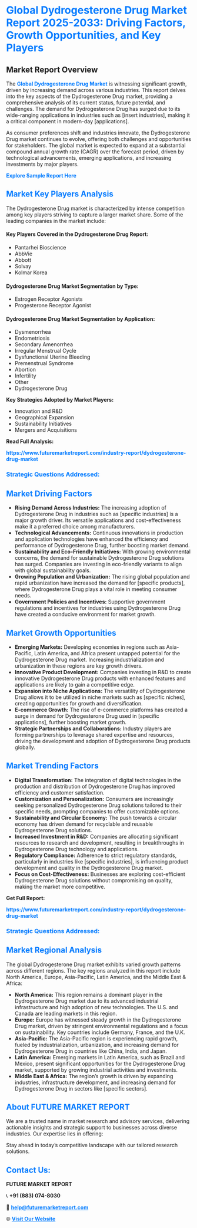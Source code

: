 <h1 style="color: #007BFF;">Global Dydrogesterone Drug Market Report 2025-2033: Driving Factors, Growth Opportunities, and Key Players</h1>

<section id="overview">
<h2>Market Report Overview</h2>
<p>The <a href="https://www.futuremarketreport.com/industry-report/dydrogesterone-drug-market" style="color: #007BFF; text-decoration: none;"><strong>Global Dydrogesterone Drug Market</strong></a> is witnessing significant growth, driven by increasing demand across various industries. This report delves into the key aspects of the Dydrogesterone Drug market, providing a comprehensive analysis of its current status, future potential, and challenges. The demand for Dydrogesterone Drug has surged due to its wide-ranging applications in industries such as [insert industries], making it a critical component in modern-day [applications].</p>
<p>As consumer preferences shift and industries innovate, the Dydrogesterone Drug market continues to evolve, offering both challenges and opportunities for stakeholders. The global market is expected to expand at a substantial compound annual growth rate (CAGR) over the forecast period, driven by technological advancements, emerging applications, and increasing investments by major players.</p>
</section>

<section id="overview">
<p><a href="https://www.futuremarketreport.com/request-sample/reportId=125779" style="color: #007BFF; text-decoration: none;"><strong>Explore Sample Report Here</strong></a></p>
</section>

<section id="key-players">
<h2 style="color: #007BFF;">Market Key Players Analysis</h2>
<p>The Dydrogesterone Drug market is characterized by intense competition among key players striving to capture a larger market share. Some of the leading companies in the market include:</p>
<h4>Key Players Covered in the Dydrogesterone Drug Report:</h4>
<ul><li>Pantarhei Bioscience</li><li>AbbVie</li><li>Abbott</li><li>Solvay</li><li>Kolmar Korea</li></ul>
<h4>Dydrogesterone Drug Market Segmentation by Type:</h4>
<ul><li>Estrogen Receptor Agonists</li><li>Progesterone Receptor Agonist</li></ul>

<h4>Dydrogesterone Drug Market Segmentation by Application:</h4>
<ul><li>Dysmenorrhea</li><li>Endometriosis</li><li>Secondary Amenorrhea</li><li>Irregular Menstrual Cycle</li><li>Dysfunctional Uterine Bleeding</li><li>Premenstrual Syndrome</li><li>Abortion</li><li>Infertility</li><li>Other</li><li>Dydrogesterone Drug</li></ul>
<p><strong>Key Strategies Adopted by Market Players:</strong></p>
<ul>
<li>Innovation and R&D</li>
<li>Geographical Expansion</li>
<li>Sustainability Initiatives</li>
<li>Mergers and Acquisitions</li>
</ul>
</section>

<section>
<p><strong>Read Full Analysis: </strong></p><a href="https://www.futuremarketreport.com/industry-report/dydrogesterone-drug-market" style="color: #007BFF; text-decoration: none;"><strong>https://www.futuremarketreport.com/industry-report/dydrogesterone-drug-market</strong></a>
<h3 style="color: #007BFF;">Strategic Questions Addressed:</h3>
</section>

<section id="driving-factors">
<h2 style="color: #007BFF;">Market Driving Factors</h2>
<ul>
<li><strong>Rising Demand Across Industries:</strong> The increasing adoption of Dydrogesterone Drug in industries such as [specific industries] is a major growth driver. Its versatile applications and cost-effectiveness make it a preferred choice among manufacturers.</li>
<li><strong>Technological Advancements:</strong> Continuous innovations in production and application technologies have enhanced the efficiency and performance of Dydrogesterone Drug, further boosting market demand.</li>
<li><strong>Sustainability and Eco-Friendly Initiatives:</strong> With growing environmental concerns, the demand for sustainable Dydrogesterone Drug solutions has surged. Companies are investing in eco-friendly variants to align with global sustainability goals.</li>
<li><strong>Growing Population and Urbanization:</strong> The rising global population and rapid urbanization have increased the demand for [specific products], where Dydrogesterone Drug plays a vital role in meeting consumer needs.</li>
<li><strong>Government Policies and Incentives:</strong> Supportive government regulations and incentives for industries using Dydrogesterone Drug have created a conducive environment for market growth.</li>
</ul>
</section>

<section id="growth-opportunities">
<h2 style="color: #007BFF;">Market Growth Opportunities</h2>
<ul>
<li><strong>Emerging Markets:</strong> Developing economies in regions such as Asia-Pacific, Latin America, and Africa present untapped potential for the Dydrogesterone Drug market. Increasing industrialization and urbanization in these regions are key growth drivers.</li>
<li><strong>Innovative Product Development:</strong> Companies investing in R&D to create innovative Dydrogesterone Drug products with enhanced features and applications are likely to gain a competitive edge.</li>
<li><strong>Expansion into Niche Applications:</strong> The versatility of Dydrogesterone Drug allows it to be utilized in niche markets such as [specific niches], creating opportunities for growth and diversification.</li>
<li><strong>E-commerce Growth:</strong> The rise of e-commerce platforms has created a surge in demand for Dydrogesterone Drug used in [specific applications], further boosting market growth.</li>
<li><strong>Strategic Partnerships and Collaborations:</strong> Industry players are forming partnerships to leverage shared expertise and resources, driving the development and adoption of Dydrogesterone Drug products globally.</li>
</ul>
</section>

<section id="trending-factors">
<h2 style="color: #007BFF;">Market Trending Factors</h2>
<ul>
<li><strong>Digital Transformation:</strong> The integration of digital technologies in the production and distribution of Dydrogesterone Drug has improved efficiency and customer satisfaction.</li>
<li><strong>Customization and Personalization:</strong> Consumers are increasingly seeking personalized Dydrogesterone Drug solutions tailored to their specific needs, prompting companies to offer customizable options.</li>
<li><strong>Sustainability and Circular Economy:</strong> The push towards a circular economy has driven demand for recyclable and reusable Dydrogesterone Drug solutions.</li>
<li><strong>Increased Investment in R&D:</strong> Companies are allocating significant resources to research and development, resulting in breakthroughs in Dydrogesterone Drug technology and applications.</li>
<li><strong>Regulatory Compliance:</strong> Adherence to strict regulatory standards, particularly in industries like [specific industries], is influencing product development and quality in the Dydrogesterone Drug market.</li>
<li><strong>Focus on Cost-Effectiveness:</strong> Businesses are exploring cost-efficient Dydrogesterone Drug solutions without compromising on quality, making the market more competitive.</li>
</ul>
</section>

<section>
<p><strong>Get Full Report: </strong></p><a href="https://www.futuremarketreport.com/industry-report/dydrogesterone-drug-market" style="color: #007BFF; text-decoration: none;"><strong>https://www.futuremarketreport.com/industry-report/dydrogesterone-drug-market</strong></a>
<h3 style="color: #007BFF;">Strategic Questions Addressed:</h3>
</section>


<section id="regional-analysis">
<h2 style="color: #007BFF;">Market Regional Analysis</h2>
<p>The global Dydrogesterone Drug market exhibits varied growth patterns across different regions. The key regions analyzed in this report include North America, Europe, Asia-Pacific, Latin America, and the Middle East & Africa:</p>
<ul>
<li><strong>North America:</strong> This region remains a dominant player in the Dydrogesterone Drug market due to its advanced industrial infrastructure and high adoption of new technologies. The U.S. and Canada are leading markets in this region.</li>
<li><strong>Europe:</strong> Europe has witnessed steady growth in the Dydrogesterone Drug market, driven by stringent environmental regulations and a focus on sustainability. Key countries include Germany, France, and the U.K.</li>
<li><strong>Asia-Pacific:</strong> The Asia-Pacific region is experiencing rapid growth, fueled by industrialization, urbanization, and increasing demand for Dydrogesterone Drug in countries like China, India, and Japan.</li>
<li><strong>Latin America:</strong> Emerging markets in Latin America, such as Brazil and Mexico, present significant opportunities for the Dydrogesterone Drug market, supported by growing industrial activities and investments.</li>
<li><strong>Middle East & Africa:</strong> The region’s growth is driven by expanding industries, infrastructure development, and increasing demand for Dydrogesterone Drug in sectors like [specific sectors].</li>
</ul>
</section>

<footer>
<h2 style="color: #007BFF;">About FUTURE MARKET REPORT</h2>
<p>We are a trusted name in market research and advisory services, delivering actionable insights and strategic support to businesses across diverse industries. Our expertise lies in offering:</p>

<p>Stay ahead in today’s competitive landscape with our tailored research solutions.</p>

<h2 style="color: #007BFF;">Contact Us:</h2>
<p><strong>FUTURE MARKET REPORT</strong></p>
<p>📞 <strong>+91 (883) 074-8030</strong></p>
<p>📧 <strong><a href="mailto:help@futuremarketreport.com" style="color: #007BFF;">help@futuremarketreport.com</a></strong></p>
<p>🌐 <strong><a href="https://www.futuremarketreport.com/" style="color: #007BFF;">Visit Our Website</a></strong></p>
</footer>